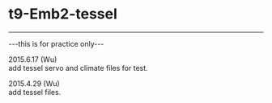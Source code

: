 # t9-Emb2-tessel
---

---this is for practice only---

2015.6.17 (Wu)  
add tessel servo and climate files for test.

2015.4.29 (Wu)  
add tessel files.
